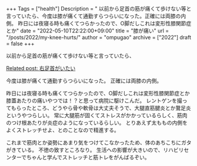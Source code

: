 +++
Tags = ["health"]
Description = " 以前から足首の筋が痛くて歩けない等と言っていたら、今度は膝が痛くて通勤すらつらいになった。正確には両膝の内側。  昨日には夜寝る時も痛くてつらかったので、O脚だしこれは変形性膝関節症とか"
date = "2022-05-10T22:22:00+09:00"
title = "膝が痛い"
url = "/posts/2022/my-knee-hurts/"
author = "ompugao"
archive = ["2022"]
draft = false
+++

<body>
<p>以前から足首の筋が痛くて歩けない等と言っていたら、</p>

<p><a href="{{% ref path=\"/posts/2021/right-ankle-hurts/\"%}}">Related post: 右足首がいたい</a></p>

<p>今度は膝が痛くて通勤すらつらいになった。
正確には両膝の内側。</p>

<p>昨日には夜寝る時も痛くてつらかったので、O脚だしこれは変形性膝関節症とか膝蓋あたりの痛いやつでは！？と思って病院に駆けこんだ。
レントゲンを撮ってもらったところ、どうやら骨や軟骨は大丈夫そうで、大腿直筋腱炎とか鵞足炎というやつらしい。
常に大腿筋が固くてストレスがかかっているらしく、筋肉のつけ根あたりが炎症のようになっているらしい。
とりあえず太ももの内側をよくストレッチせよ、とのことなので精進する。</p>

<p>これまで筋肉とか姿勢にあまり気をつけてこなかったため、体のあちこちにガタがきている。
不徳の致すところなり。
生活への影響が大きいので、リハビリセンターでちゃんと学んでストレッチと筋トレをがんばるぞい。</p>
</body>
